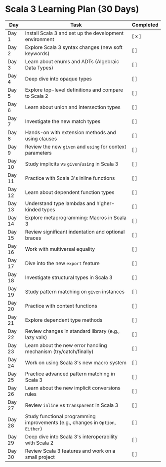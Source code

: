 # Scala 3 Learning Plan (30 Days)

| Day    | Task                                                                            | Completed |
|--------|---------------------------------------------------------------------------------|-----------|
| Day 1  | Install Scala 3 and set up the development environment                          | [ x ]     |
| Day 2  | Explore Scala 3 syntax changes (new soft keywords)                              | [ ]       |
| Day 3  | Learn about enums and ADTs (Algebraic Data Types)                               | [ ]       |
| Day 4  | Deep dive into opaque types                                                     | [ ]       |
| Day 5  | Explore top-level definitions and compare to Scala 2                            | [ ]       |
| Day 6  | Learn about union and intersection types                                        | [ ]       |
| Day 7  | Investigate the new match types                                                 | [ ]       |
| Day 8  | Hands-on with extension methods and using clauses                               | [ ]       |
| Day 9  | Review the new `given` and `using` for context parameters                       | [ ]       |
| Day 10 | Study implicits vs `given`/`using` in Scala 3                                   | [ ]       |
| Day 11 | Practice with Scala 3's inline functions                                        | [ ]       |
| Day 12 | Learn about dependent function types                                            | [ ]       |
| Day 13 | Understand type lambdas and higher-kinded types                                 | [ ]       |
| Day 14 | Explore metaprogramming: Macros in Scala 3                                      | [ ]       |
| Day 15 | Review significant indentation and optional braces                              | [ ]       |
| Day 16 | Work with multiversal equality                                                  | [ ]       |
| Day 17 | Dive into the new `export` feature                                              | [ ]       |
| Day 18 | Investigate structural types in Scala 3                                         | [ ]       |
| Day 19 | Study pattern matching on `given` instances                                     | [ ]       |
| Day 20 | Practice with context functions                                                 | [ ]       |
| Day 21 | Explore dependent type methods                                                  | [ ]       |
| Day 22 | Review changes in standard library (e.g., lazy vals)                            | [ ]       |
| Day 23 | Learn about the new error handling mechanism (try/catch/finally)                | [ ]       |
| Day 24 | Work on using Scala 3's new macro system                                        | [ ]       |
| Day 25 | Practice advanced pattern matching in Scala 3                                   | [ ]       |
| Day 26 | Learn about the new implicit conversions rules                                  | [ ]       |
| Day 27 | Review `inline` vs `transparent` in Scala 3                                     | [ ]       |
| Day 28 | Study functional programming improvements (e.g., changes in `Option`, `Either`) | [ ]       |
| Day 29 | Deep dive into Scala 3's interoperability with Scala 2                          | [ ]       |
| Day 30 | Review Scala 3 features and work on a small project                             | [ ]       |


